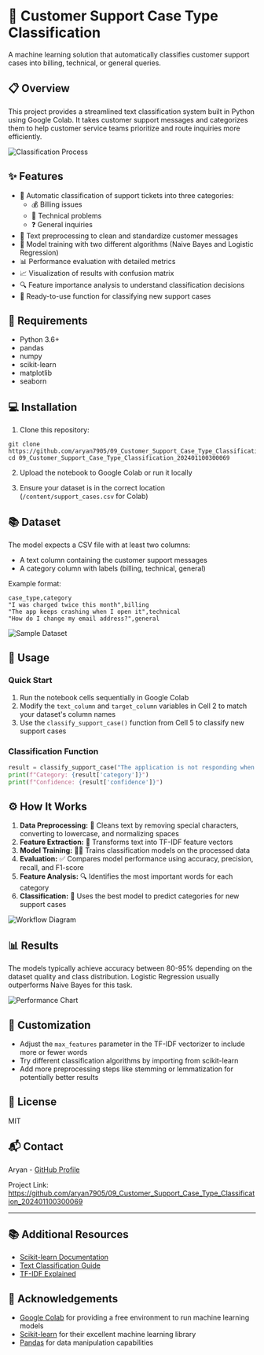 # 🎯 Customer Support Case Type Classification

A machine learning solution that automatically classifies customer support cases into billing, technical, or general queries.

## 📋 Overview

This project provides a streamlined text classification system built in Python using Google Colab. It takes customer support messages and categorizes them to help customer service teams prioritize and route inquiries more efficiently.

![Classification Process](/sample_images/classification_process.png)

## ✨ Features

- 🤖 Automatic classification of support tickets into three categories:
  - 💰 Billing issues
  - 🔧 Technical problems
  - ❓ General inquiries
- 🧹 Text preprocessing to clean and standardize customer messages
- 🧠 Model training with two different algorithms (Naive Bayes and Logistic Regression)
- 📊 Performance evaluation with detailed metrics
- 📈 Visualization of results with confusion matrix
- 🔍 Feature importance analysis to understand classification decisions
- 🚀 Ready-to-use function for classifying new support cases

## 🔧 Requirements

- Python 3.6+
- pandas
- numpy
- scikit-learn
- matplotlib
- seaborn

## 💻 Installation

1. Clone this repository:
```
git clone https://github.com/aryan7905/09_Customer_Support_Case_Type_Classification_202401100300069.git
cd 09_Customer_Support_Case_Type_Classification_202401100300069
```

2. Upload the notebook to Google Colab or run it locally

3. Ensure your dataset is in the correct location (`/content/support_cases.csv` for Colab)

## 📚 Dataset

The model expects a CSV file with at least two columns:
- A text column containing the customer support messages
- A category column with labels (billing, technical, general)

Example format:
```
case_type,category
"I was charged twice this month",billing
"The app keeps crashing when I open it",technical
"How do I change my email address?",general
```

![Sample Dataset](/sample_images/dataset_preview.png)

## 🚀 Usage

### Quick Start

1. Run the notebook cells sequentially in Google Colab
2. Modify the `text_column` and `target_column` variables in Cell 2 to match your dataset's column names
3. Use the `classify_support_case()` function from Cell 5 to classify new support cases

### Classification Function

```python
result = classify_support_case("The application is not responding when I click submit")
print(f"Category: {result['category']}")
print(f"Confidence: {result['confidence']}")
```

## ⚙️ How It Works

1. **Data Preprocessing:** 🧹 Cleans text by removing special characters, converting to lowercase, and normalizing spaces
2. **Feature Extraction:** 📝 Transforms text into TF-IDF feature vectors
3. **Model Training:** 🏋️‍♀️ Trains classification models on the processed data
4. **Evaluation:** ✅ Compares model performance using accuracy, precision, recall, and F1-score
5. **Feature Analysis:** 🔍 Identifies the most important words for each category
6. **Classification:** 🎯 Uses the best model to predict categories for new support cases

![Workflow Diagram](/sample_images/workflow.png)

## 📊 Results

The models typically achieve accuracy between 80-95% depending on the dataset quality and class distribution. Logistic Regression usually outperforms Naive Bayes for this task.

![Performance Chart](/sample_images/performance_metrics.png)

## 🔧 Customization

- Adjust the `max_features` parameter in the TF-IDF vectorizer to include more or fewer words
- Try different classification algorithms by importing from scikit-learn
- Add more preprocessing steps like stemming or lemmatization for potentially better results

## 📜 License

MIT

## 📬 Contact

Aryan - [GitHub Profile](https://github.com/aryan7905)

Project Link: https://github.com/aryan7905/09_Customer_Support_Case_Type_Classification_202401100300069

---

## 📚 Additional Resources

- [Scikit-learn Documentation](https://scikit-learn.org/stable/documentation.html)
- [Text Classification Guide](https://scikit-learn.org/stable/tutorial/text_analytics/working_with_text_data.html)
- [TF-IDF Explained](https://en.wikipedia.org/wiki/Tf%E2%80%93idf)

## 🙏 Acknowledgements

- [Google Colab](https://colab.research.google.com/) for providing a free environment to run machine learning models
- [Scikit-learn](https://scikit-learn.org/) for their excellent machine learning library
- [Pandas](https://pandas.pydata.org/) for data manipulation capabilities
